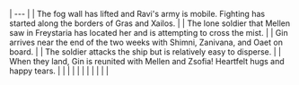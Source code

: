 | --- |
| The fog wall has lifted and Ravi's army is mobile. Fighting has started along the borders of Gras and Xailos. |
| The lone soldier that Mellen saw in Freystaria has located her and is attempting to cross the mist. |
| Gin arrives near the end of the two weeks with Shimni, Zanivana, and Oaet on board. |
| The soldier attacks the ship but is relatively easy to disperse. |
| When they land, Gin is reunited with Mellen and Zsofia! Heartfelt hugs and happy tears. |
|  |
|  |
|  |
|  |
|  |